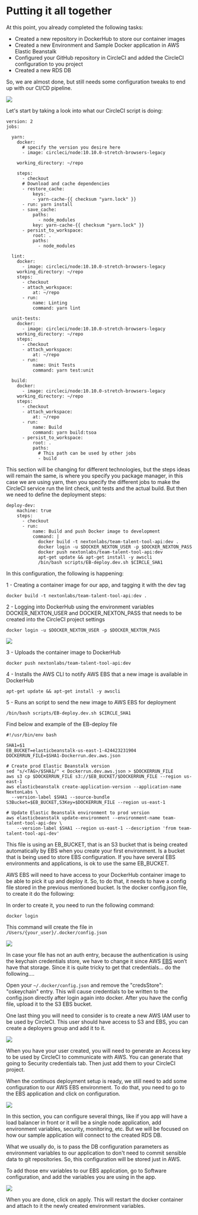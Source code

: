# Putting it all together

At this point, you already completed the following tasks:

* Created a new repository in DockerHub to store our container images
* Created a new Environment and Sample Docker application in AWS Elastic Beanstalk
* Configured your GitHub repository in CircleCI and added the CircleCI configuration to you project
* Created a new RDS DB

So, we are almost done, but still needs some configuration tweaks to end up with our CI/CD pipeline.



![](https://lh5.googleusercontent.com/zyYQVUGSTlbb7ui9IOefGPAf8B-k6pNyWYIx-q7tzK8OtmeUzwFLNnUCk9oOxM-0lq82An_b8bJHfskFkmrhQ_JnzTJh_V3fNpGgGLDqKLwXoJmuDGvJQzZK6byc_70iCTVTB6wq)

Let's start by taking a look into what our CircleCI script is doing:

```text
version: 2
jobs:

  yarn:
    docker:
      # specify the version you desire here
      - image: circleci/node:10.10.0-stretch-browsers-legacy

    working_directory: ~/repo

    steps:
      - checkout
      # Download and cache dependencies
      - restore_cache:
          keys:
          - yarn-cache-{{ checksum "yarn.lock" }}
      - run: yarn install
      - save_cache:
          paths:
            - node_modules
          key: yarn-cache-{{ checksum "yarn.lock" }}
      - persist_to_workspace:
          root: .
          paths:
            - node_modules

  lint:
    docker:
      - image: circleci/node:10.10.0-stretch-browsers-legacy
    working_directory: ~/repo
    steps:
      - checkout
      - attach_workspace:
          at: ~/repo
      - run:
          name: Linting
          command: yarn lint

  unit-tests:
    docker:
      - image: circleci/node:10.10.0-stretch-browsers-legacy
    working_directory: ~/repo
    steps:
      - checkout
      - attach_workspace:
          at: ~/repo
      - run:
          name: Unit Tests
          command: yarn test:unit

  build:
    docker:
      - image: circleci/node:10.10.0-stretch-browsers-legacy
    working_directory: ~/repo
    steps:
      - checkout
      - attach_workspace:
          at: ~/repo
      - run:
          name: Build
          command: yarn build:tsoa
      - persist_to_workspace:
          root: .
          paths:
            # This path can be used by other jobs
            - build
```

This section will be changing for different technologies, but the steps ideas will remain the same, is where you specify you package manager, in this case we are using yarn, then you specify the different jobs to make the CircleCI service run the lint check, unit tests and the actual build. But then we need to define the deployment steps:

```text
deploy-dev:
    machine: true
    steps:
      - checkout
      - run:
          name: Build and push Docker image to development
          command: |
            docker build -t nextonlabs/team-talent-tool-api:dev .
            docker login -u $DOCKER_NEXTON_USER -p $DOCKER_NEXTON_PASS
            docker push nextonlabs/team-talent-tool-api:dev
            apt-get update && apt-get install -y awscli
            /bin/bash scripts/EB-deploy.dev.sh $CIRCLE_SHA1
```

In this configuration, the following is happening:

1 - Creating a container image for our app, and tagging it with the dev tag

```text
docker build -t nextonlabs/team-talent-tool-api:dev .
```

2 - Logging into DockerHub using the environment variables DOCKER\_NEXTON\_USER and DOCKER\_NEXTON\_PASS that needs to be created into the CircleCI project settings

```text
docker login -u $DOCKER_NEXTON_USER -p $DOCKER_NEXTON_PASS
```

![](../../.gitbook/assets/image%20%2820%29.png)

3 - Uploads the container image to DockerHub

```text
docker push nextonlabs/team-talent-tool-api:dev
```

4 - Installs the AWS CLI to notify AWS EBS that a new image is available in DockerHub

```text
apt-get update && apt-get install -y awscli
```

5 - Runs an script to send the new image to AWS EBS for deployment

```text
/bin/bash scripts/EB-deploy.dev.sh $CIRCLE_SHA1
```

Find below and example of the EB-deploy file

```text
#!/usr/bin/env bash

SHA1=$1
EB_BUCKET=elasticbeanstalk-us-east-1-424423231904
DOCKERRUN_FILE=$SHA1-Dockerrun.dev.aws.json

# Create prod Elastic Beanstalk version
sed "s/<TAG>/$SHA1/" < Dockerrun.dev.aws.json > $DOCKERRUN_FILE
aws s3 cp $DOCKERRUN_FILE s3://$EB_BUCKET/$DOCKERRUN_FILE --region us-east-1
aws elasticbeanstalk create-application-version --application-name NextonLabs \
  --version-label $SHA1 --source-bundle S3Bucket=$EB_BUCKET,S3Key=$DOCKERRUN_FILE --region us-east-1

# Update Elastic Beanstalk environment to prod version
aws elasticbeanstalk update-environment --environment-name team-talent-tool-api-dev \
    --version-label $SHA1 --region us-east-1 --description 'from team-talent-tool-api-dev'
```

This file is using an EB\_BUCKET, that is an S3 bucket that is being created automatically by EBS when you create your first environment. Is a bucket that is being used to store EBS configuration. If you have several EBS environments and applications, is ok to use the same EB\_BUCKET.

AWS EBS will need to have access to your DockerHub container image to be able to pick it up and deploy it. So, to do that, it needs to have a config file stored in the previous mentioned bucket. Is the docker config.json file, to create it do the following:

In order to create it, you need to run the following command: 

`docker login`

This command will create the file in `/Users/{your_user}/.docker/config.json`

![](https://lh6.googleusercontent.com/KlOldQEe8SrWGwEP37ZTxZ0_ySP6K1LAF8D2yyTfJSBIc7cOUiNvpzcUBEgc9n8n5o4BxzYFvKDQy0P2aZVWjMiqOcyXecUbIpO9VAzuYlynQUnk9LsKlH8OLSI5lOSZK1KAFdDZcM0wEMTORw)

In case your file has not an auth entry, because the authentication is using the keychain credentials store, we have to change it since AWS [EBS](https://aws.amazon.com/es/elasticbeanstalk/) won’t have that storage. Since it is quite tricky to get that credentials… do the following....

Open your `~/.docker/config.json` and remove the "credsStore": "oskeychain" entry. This will cause credentials to be written to the config.json directly after login again into docker. After you have the config file, upload it to the S3 EBS bucket.

One last thing you will need to consider is to create a new AWS IAM user to be used by CircleCI. This user should have access to S3 and EBS, you can create a deployers group and add it to it.

![](../../.gitbook/assets/image.png)

When you have your user created, you will need to generate an Access key to be used by CircleCI to communicate with AWS. You can generate that going to Security credentials tab. Then just add them to your CircleCI project.

When the continuos deployment setup is ready, we still need to add some configuration to our AWS EBS environment. To do that, you need to go to the EBS application and click on configuration.

![](../../.gitbook/assets/image%20%283%29.png)

In this section, you can configure several things, like if you app will have a load balancer in front or it will be a single node application, add environment variables, security, monitoring, etc. But we will be focused on how our sample application will connect to the created RDS DB. 

What we usually do, is to pass the DB configuration parameters as environment variables to our application to don't need to commit sensible data to git repositories. So, this configuration will be stored just in AWS. 

To add those env variables to our EBS application, go to Software configuration, and add the variables you are using in the app. 

![](../../.gitbook/assets/image%20%2811%29.png)

When you are done, click on apply. This will restart the docker container and attach to it the newly created environment variables.

